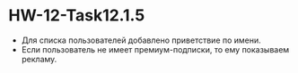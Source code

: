 # HW-12-Task12.1.5
* Для списка пользователей добавлено приветствие по имени. 
* Если пользователь не имеет премиум-подписки, то ему показываем рекламу.
